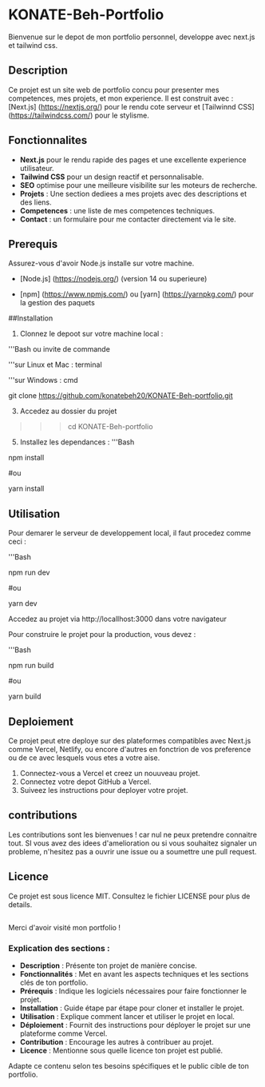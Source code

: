 # KONATE-Beh-Portfolio
Bienvenue sur le depot de mon portfolio personnel, developpe avec next.js et tailwind css.

## Description

Ce projet est un site web de portfolio concu pour presenter mes competences, mes projets, et mon experience.
Il est construit avec :
[Next.js] (https://nextjs.org/) pour le rendu cote serveur et 
[Tailwinnd CSS] (https://tailwindcss.com/) pour le stylisme.

## Fonctionnalites

- **Next.js** pour le rendu rapide des pages et une excellente experience utilisateur.
- **Tailwind CSS** pour un design reactif et personnalisable.
- **SEO** optimise pour une meilleure visibilite sur les moteurs de recherche.
- **Projets** : Une section dediees a mes projets avec des descriptions et des liens.
- **Competences** : une liste de mes competences techniques.
- **Contact** : un formulaire pour me contacter directement via le site.

## Prerequis

Assurez-vous d'avoir Node.js installe sur votre machine.

- [Node.js] (https://nodejs.org/) (version 14 ou superieure)

- [npm] (https://www.npmjs.com/) ou [yarn] (https://yarnpkg.com/) pour la gestion des paquets

##Installation

1. Clonnez le depoot sur votre machine local :

'''Bash ou invite de commande

'''sur Linux et Mac : terminal

'''sur Windows : cmd

git clone https://github.com/konatebeh20/KONATE-Beh-portfolio.git

3. Accedez au dossier du projet

>>> cd KONATE-Beh-portfolio

5. Installez les dependances :
'''Bash

npm install

#ou

yarn install

## Utilisation

Pour demarer le serveur de developpement local, il faut procedez comme ceci :

'''Bash

npm run dev

#ou

yarn dev

Accedez au projet via http://locallhost:3000 dans votre navigateur

Pour construire le projet pour la production, vous devez :

'''Bash

npm run build

#ou

yarn build


## Deploiement

Ce projet peut etre deploye sur des plateformes compatibles avec Next.js comme Vercel, Netlify, ou encore d'autres en fonctrion de vos preference ou de ce avec lesquels vous etes a votre aise.

1. Connectez-vous a Vercel et creez un nouuveau projet.
2. Connectez votre depot GitHub a Vercel.
3. Suiveez les instructions pour deployer votre projet.

## contributions

Les contributions sont les bienvenues ! car nul ne peux pretendre connaitre tout. SI vous avez des idees d'amelioration ou si vous souhaitez signaler un probleme, n'hesitez pas a ouvrir une issue ou a soumettre une pull request.

## Licence

Ce projet est sous licence MIT. Consultez le fichier LICENSE pour plus de details.

##

Merci d'avoir visité mon portfolio !  

### Explication des sections :

- **Description** : Présente ton projet de manière concise.
- **Fonctionnalités** : Met en avant les aspects techniques et les sections clés de ton portfolio.
- **Prérequis** : Indique les logiciels nécessaires pour faire fonctionner le projet.
- **Installation** : Guide étape par étape pour cloner et installer le projet.
- **Utilisation** : Explique comment lancer et utiliser le projet en local.
- **Déploiement** : Fournit des instructions pour déployer le projet sur une plateforme comme Vercel.
- **Contribution** : Encourage les autres à contribuer au projet.
- **Licence** : Mentionne sous quelle licence ton projet est publié.

Adapte ce contenu selon tes besoins spécifiques et le public cible de ton portfolio.
